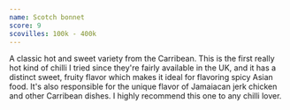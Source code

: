 ```yaml
---
name: Scotch bonnet
score: 9
scovilles: 100k - 400k
---
```

A classic hot and sweet variety from the Carribean. This is the first really hot kind of chilli I tried since they're fairly available in the UK, and it has a distinct sweet, fruity flavor which makes it ideal for flavoring spicy Asian food. It's also responsible for the unique flavor of Jamaiacan jerk chicken and other Carribean dishes. I highly recommend this one to any chilli lover.
